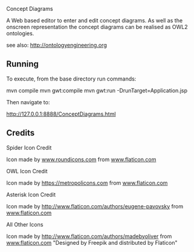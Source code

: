 Concept Diagrams

A Web based editor to enter and edit concept diagrams.  As well as the onscreen representation the concept diagrams
can be realised as OWL2 ontologies.


see also:
http://ontologyengineering.org


Running
-------

To execute, from the base directory run commands:

mvn compile
mvn gwt:compile
mvn gwt:run -DrunTarget=Application.jsp



Then navigate to:

http://127.0.0.1:8888/ConceptDiagrams.html



Credits
-------

Spider Icon Credit

Icon made by www.roundicons.com from www.flaticon.com

OWL Icon Credit

Icon made by https://metropolicons.com from www.flaticon.com

Asterisk Icon Credit

Icon made by http://www.flaticon.com/authors/eugene-pavovsky  from www.flaticon.com

All Other Icons

Icon made by http://www.flaticon.com/authors/madebyoliver from www.flaticon.com
"Designed by Freepik and distributed by Flaticon"

